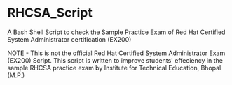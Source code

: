 # RHCSA_Script
A Bash Shell Script to check the Sample Practice Exam of Red Hat Certified System Administrator certification (EX200)  

NOTE - This is not the official Red Hat Certified System Administrator Exam (EX200) Script.
This script is written to improve students' effeciency in the sample RHCSA practice exam by Institute for Technical Education, Bhopal (M.P.)
